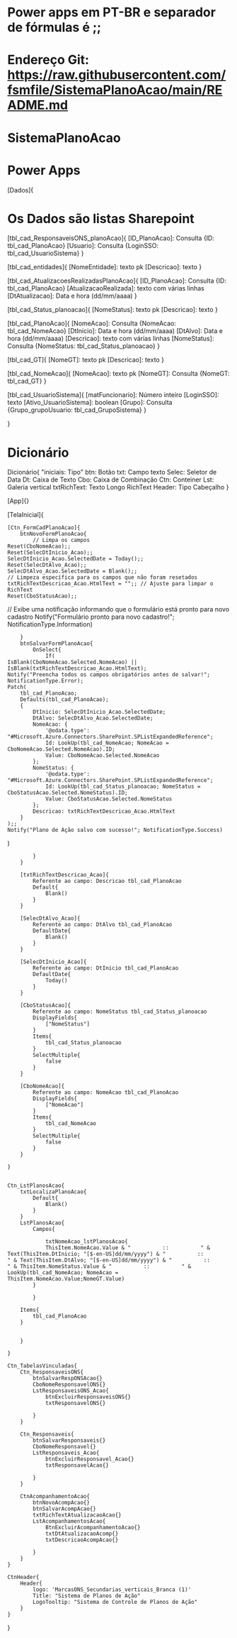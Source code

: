 # Power apps em PT-BR e separador de fórmulas é ;;

# Endereço Git: https://raw.githubusercontent.com/fsmfile/SistemaPlanoAcao/main/README.md

# SistemaPlanoAcao

# Power Apps

[Dados]{

# Os Dados são listas Sharepoint
    
[tbl_cad_ResponsaveisONS_planoAcao]{
    [ID_PlanoAcao]: Consulta {ID: tbl_cad_PlanoAcao}
    [Usuario]: Consulta {LoginSSO: tbl_cad_UsuarioSistema}
}

[tbl_cad_entidades]{
    [NomeEntidade]: texto pk
    [Descricao]: texto
}

[tbl_cad_AtualizacoesRealizadasPlanoAcao]{
    [ID_PlanoAcao]: Consulta {ID: tbl_cad_PlanoAcao}
    [AtualizacaoRealizada]: texto com várias linhas
    [DtAtualizacao]: Data e hora (dd/mm/aaaa)
}

[tbl_cad_Status_planoacao]{
    [NomeStatus]: texto pk
    [Descricao]: texto
}

[tbl_cad_PlanoAcao]{
    [NomeAcao]: Consulta {NomeAcao: tbl_cad_NomeAcao}
    [DtInicio]: Data e hora (dd/mm/aaaa)
    [DtAlvo]: Data e hora (dd/mm/aaaa)
    [Descricao]: texto com várias linhas
    [NomeStatus]: Consulta {NomeStatus: tbl_cad_Status_planoacao}
}

[tbl_cad_GT]{
    [NomeGT]: texto pk
    [Descricao]: texto
}

[tbl_cad_NomeAcao]{
    [NomeAcao]: texto pk
    [NomeGT]: Consulta {NomeGT: tbl_cad_GT}
}

[tbl_cad_UsuarioSistema]{
    [matFuncionario]: Número inteiro
    [LoginSSO]: texto
    [Ativo_UsuarioSistema]: boolean
    [Grupo]: Consulta {Grupo_grupoUsuario: tbl_cad_GrupoSistema}
}

}


# Dicionário
Dicionário{
    "iniciais: Tipo"
    btn: Botão
    txt: Campo texto
    Selec: Seletor de Data
    Dt: Caixa de Texto
    Cbo: Caixa de Combinação
    Ctn: Conteiner
    Lst: Galeria vertical
    txtRichText: Texto Longo RichText
    Header: Tipo Cabeçalho
}

[App]{}



[TelaInicial]{


    [Ctn_FormCadPlanoAcao]{
        btnNovoFormPlanoAcao{
            // Limpa os campos
    Reset(CboNomeAcao);;
    Reset(SelecDtInicio_Acao);;
    SelecDtInicio_Acao.SelectedDate = Today();;
    Reset(SelecDtAlvo_Acao);;
    SelecDtAlvo_Acao.SelectedDate = Blank();;
    // Limpeza específica para os campos que não foram resetados
    txtRichTextDescricao_Acao.HtmlText = "";; // Ajuste para limpar o RichText
    Reset(CboStatusAcao);;

// Exibe uma notificação informando que o formulário está pronto para novo cadastro
Notify("Formulário pronto para novo cadastro!"; NotificationType.Information)

        }
        btnSalvarFormPlanoAcao{
            OnSelect{
                If(
    IsBlank(CboNomeAcao.Selected.NomeAcao) || IsBlank(txtRichTextDescricao_Acao.HtmlText);
    Notify("Preencha todos os campos obrigatórios antes de salvar!"; NotificationType.Error);
    Patch(
        tbl_cad_PlanoAcao;
        Defaults(tbl_cad_PlanoAcao);
        {
            DtInicio: SelecDtInicio_Acao.SelectedDate;
            DtAlvo: SelecDtAlvo_Acao.SelectedDate;
            NomeAcao: {
                '@odata.type': "#Microsoft.Azure.Connectors.SharePoint.SPListExpandedReference";
                Id: LookUp(tbl_cad_NomeAcao; NomeAcao = CboNomeAcao.Selected.NomeAcao).ID;
                Value: CboNomeAcao.Selected.NomeAcao
            };
            NomeStatus: {
                '@odata.type': "#Microsoft.Azure.Connectors.SharePoint.SPListExpandedReference";
                Id: LookUp(tbl_cad_Status_planoacao; NomeStatus = CboStatusAcao.Selected.NomeStatus).ID;
                Value: CboStatusAcao.Selected.NomeStatus
            };
            Descricao: txtRichTextDescricao_Acao.HtmlText
        }
    );;
    Notify("Plano de Ação salvo com sucesso!"; NotificationType.Success)
    
)

            }
        }

        [txtRichTextDescricao_Acao]{
            Referente ao campo: Descricao tbl_cad_PlanoAcao
            Default{
                Blank()
            }
        }

        [SelecDtAlvo_Acao]{
            Referente ao campo: DtAlvo tbl_cad_PlanoAcao
            DefaultDate{
                Blank()
            }
        }

        [SelecDtInicio_Acao]{
            Referente ao campo: DtInicio tbl_cad_PlanoAcao
            DefaultDate{
                Today()
            }
        }

        [CboStatusAcao]{
            Referente ao campo: NomeStatus tbl_cad_Status_planoacao
            DisplayFields{
                ["NomeStatus"]
            }
            Items{
                tbl_cad_Status_planoacao
            }
            SelectMultiple{
                false
            }
        }

        [CboNomeAcao]{
            Referente ao campo: NomeAcao tbl_cad_PlanoAcao
            DisplayFields{
                ["NomeAcao"]
            }
            Items{
                tbl_cad_NomeAcao
            }
            SelectMultiple{
                false
            }
        }

    }


    Ctn_LstPlanosAcao{
        txtLocalizaPlanoAcao{
            Default{
                Blank()
            }
        }
        LstPlanosAcao{
            Campos{

                txtNomeAcao_lstPlanosAcao{
                ThisItem.NomeAcao.Value & "          ::          " & Text(ThisItem.DtInicio; "[$-en-US]dd/mm/yyyy") & "          ::          " & Text(ThisItem.DtAlvo; "[$-en-US]dd/mm/yyyy") & "          ::          " & ThisItem.NomeStatus.Value & "          ::          " & LookUp(tbl_cad_NomeAcao; NomeAcao = ThisItem.NomeAcao.Value;NomeGT.Value)
            }

            }
        
        Items{
            tbl_cad_PlanoAcao
        }
            

        }

    }

    Ctn_TabelasVinculadas{
        Ctn_ResponsaveisONS{
            btnSalvarRespONSAcao{}
            CboNomeResponsavelONS{}
            LstResponsaveisONS_Acao{
                btnExcluirResponsaveisONS{}
                txtResponsavelONS{}
        
            }
        }

        Ctn_Responsaveis{
            btnSalvarResponsaveis{}
            CboNomeResponsavel{}
            LstResponsaveis_Acao{
                btnExcluirResponsavel_Acao{}
                txtResponsavelAcao{}

            }
        }

        CtnAcompanhamentoAcao{
            btnNovoAcompAcao{}
            btnSalvarAcompAcao{}
            txtRichTextAtualizacaoAcao{}
            LstAcompanhamentosAcao{
                BtnExcluirAcompanhamentoAcao{}
                txtDtAtualizacaoAcomp{}
                txtDescricaoAcompAcao{}

            }
        }
    }

    CtnHeader{
        Header{
            logo: 'MarcasONS_Secundarias_verticais_Branca (1)'
            Title: "Sistema de Planos de Ação"
            LogoTooltip: "Sistema de Controle de Planos de Ação"
        }
    }

}
